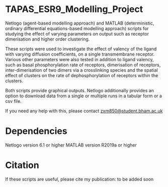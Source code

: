 # TAPAS_ESR9_Modelling_Project

Netlogo (agent-based modelling approach) and MATLAB (deterministic, ordinary differential equations-based modelling approach) scripts for studying the effect of varying parameters on output such as receptor dimerisation and higher order clustering. 

These scripts were used to investigate the effect of valency of the ligand with varying diffusion coefficients, on a single transmembrane receptor. Various other parameters were also tested in addition to ligand valency, such as basal phosphorylation rate of receptors, dimerisation of receptors, inter-dimerisation of two dimers via a crosslinking species and the spatial effect of clusters on the rate of dephosphorylation of receptors within the clusters.

Both scripts provide graphical outputs. Netlogo additionally provides an option to download data from a single or multiple runs in a tabular form or a csv file.

If you need any help with this, please contact zxm850@student.bham.ac.uk

# Dependencies

Netlogo version 6.1 or higher
MATLAB version R2019a or higher

# Citation

If these scripts are useful, please cite my publication: to be added soon
